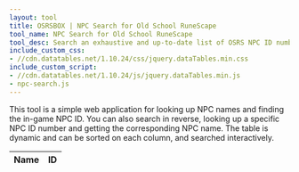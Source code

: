```yaml
---
layout: tool
title: OSRSBOX | NPC Search for Old School RuneScape
tool_name: NPC Search for Old School RuneScape
tool_desc: Search an exhaustive and up-to-date list of OSRS NPC ID numbers and NPC names
include_custom_css: 
- //cdn.datatables.net/1.10.24/css/jquery.dataTables.min.css
include_custom_script: 
- //cdn.datatables.net/1.10.24/js/jquery.dataTables.min.js
- npc-search.js
---
```


<p>This tool is a simple web application for looking up NPC names and finding the in-game NPC ID. You can also search in reverse, looking up a specific NPC ID number and getting the corresponding NPC name. The table is dynamic and can be sorted on each column, and searched interactively.</p>

<table id="search-results" class="table table-striped">
  <thead>
    <tr>
      <th scope="col">Name</th>
      <th scope="col">ID</th>
    </tr>
  </thead>
</table>
